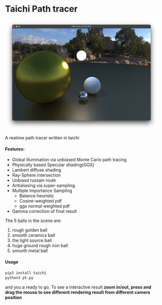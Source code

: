# Taichi Path tracer

![](result.png)

A reatime path tracer written in taichi

#### Features:
* Global illumination via unbiased Monte Carlo path tracing
* Physically based Specular shading(GGX)
* Lambert diffuse shading
* Ray-Sphere intersection
* Unbiasd russain roule 
* Antialiasing via super-sampling
* Multiple Importance Sampling
  * Balance heuristic 
  * Cosine-weighted pdf
  * ggx normal weighted pdf 
* Gamma correction of final result

The 5 balls in the scene are:
 1. rough golden ball
 2. smooth ceramics ball
 3. the light source ball
 4. huge ground rough iron ball
 5. smooth metal ball
#### Usage

```bash
pip3 install taichi
python3 pt.py
```

and you a ready to go.
To see a interactive result **zoom in/out, press and drag the mouse to see different rendering result from different camera position**
